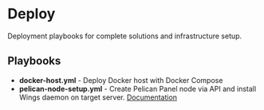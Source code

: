 # Deploy

Deployment playbooks for complete solutions and infrastructure setup.

## Playbooks

- **docker-host.yml** - Deploy Docker host with Docker Compose
- **pelican-node-setup.yml** - Create Pelican Panel node via API and install Wings daemon on target server. [Documentation](https://m7mdbinghaith.github.io/docs/services/pelican-ansible/)
